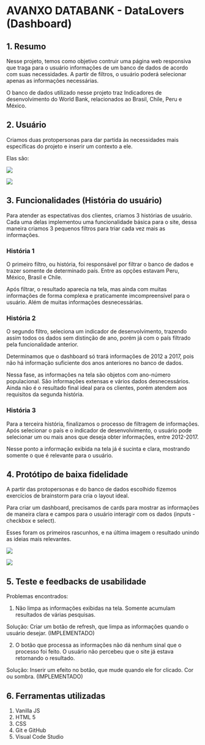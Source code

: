 # AVANXO DATABANK - DataLovers (Dashboard)

## 1. Resumo

   Nesse projeto, temos como objetivo contruir uma página web responsiva que traga para o usuário informações de um banco de dados de acordo com suas necessidades. A partir de filtros, o usuário poderá selecionar apenas as informações necessárias.


   O banco de dados utilizado nesse projeto traz Indicadores de desenvolvimento do World Bank, relacionados ao Brasil, Chile, Peru e México.

## 2. Usuário
   Criamos duas protopersonas para dar partida às necessidades mais específicas do projeto e inserir um contexto a ele.

   Elas são:

   ![](/src/img/Protopersona1.jpg)

   ![](/src/img/Protopersona2.jpg)

## 3. Funcionalidades (História do usuário)

   Para atender as espectativas dos clientes, criamos 3 histórias de usuário. Cada uma delas implementou uma funcionalidade básica para o site, dessa maneira criamos 3 pequenos filtros para triar cada vez mais as informações.

### História 1
   O primeiro filtro, ou história, foi responsável por filtrar o banco de dados e trazer somente de determinado país. Entre as opções estavam Peru, México, Brasil e Chile. 
   
   Após filtrar, o resultado aparecia na tela, mas ainda com muitas informações de forma complexa e praticamente imcompreensível para o usuário. Além de muitas informações desnecessárias.

### História 2
   O segundo filtro, seleciona um indicador de desenvolvimento, trazendo assim todos os dados sem distinção de ano, porém já com o país filtrado pela funcionalidade anterior.
   
   Determinamos que o dashboard só trará informações de 2012 a 2017, pois não há informação suficiente dos anos anteriores no banco de dados.

   Nessa fase, as informações na tela são objetos com ano-número populacional. São informações extensas e vários dados desnecessários. Ainda não é o resultado final ideal para os clientes, porém atendem aos requisitos da segunda história.

### História 3
   Para a terceira história, finalizamos o processo de filtragem de informações. Após selecionar o país e o indicador de desenvolvimento, o usuário pode selecionar um ou mais anos que deseja obter informações, entre 2012-2017.

   Nesse ponto a informação exibida na tela já é sucinta e clara, mostrando somente o que é relevante para o usuário.

## 4. Protótipo de baixa fidelidade
   A partir das protopersonas e do banco de dados escolhido fizemos exercícios de brainstorm para cria o layout ideal. 

   Para criar um dashboard, precisamos de cards para mostrar as informações de maneira clara e campos para o usuário interagir com os dados (inputs - checkbox e select).

   Esses foram os primeiros rascunhos, e na última imagem o resultado unindo as ideias mais relevantes.
   
   ![](/src/img/Prototipo2.jpg)

   ![](/src/img/Prototipo1.jpg)


## 5. Teste e feedbacks de usabilidade

Problemas encontrados:

1. Não limpa as informações exibidas na tela. Somente acumulam resultados de várias pesquisas.

Solução: Criar um botão de refresh, que limpa as informações quando o usuário desejar. (IMPLEMENTADO)

2. O botão que processa as informações não dá nenhum sinal que o processo foi feito. O usuário não percebeu que o site já estava retornando o resultado.
 
Solução: Inserir um efeito no botão, que mude quando ele for clicado. Cor ou sombra. (IMPLEMENTADO)

## 6. Ferramentas utilizadas

1. Vanilla JS
2. HTML 5
3. CSS
4. Git e GitHub
5. Visual Code Studio
